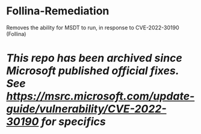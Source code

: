 # Follina-Remediation
Removes the ability for MSDT to run, in response to CVE-2022-30190 (Follina)

# _This repo has been archived since Microsoft published official fixes. See https://msrc.microsoft.com/update-guide/vulnerability/CVE-2022-30190 for specifics_

